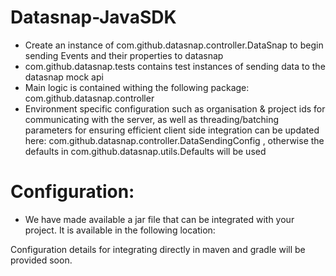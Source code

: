 Datasnap-JavaSDK
================
* Create an instance of com.github.datasnap.controller.DataSnap to begin sending Events and their properties to datasnap
* com.github.datasnap.tests contains test instances of sending data to the datasnap mock api
* Main logic is contained withing the following package: com.github.datasnap.controller
* Environment specific configuration such as organisation & project ids for communicating with the server, as well as threading/batching parameters for ensuring efficient client side integration can be updated here: com.github.datasnap.controller.DataSendingConfig , otherwise the defaults in com.github.datasnap.utils.Defaults will be used

Configuration:
=============
* We have made available a jar file that can be integrated with your project. It is available in the following location:

Configuration details for integrating directly in maven and gradle will be provided soon.

